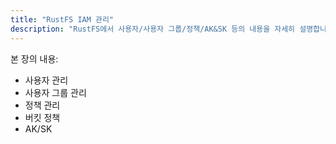 ```yaml
---
title: "RustFS IAM 관리"
description: "RustFS에서 사용자/사용자 그룹/정책/AK&SK 등의 내용을 자세히 설명합니다."
---
```


본 장의 내용:

- 사용자 관리
- 사용자 그룹 관리
- 정책 관리
- 버킷 정책
- AK/SK
